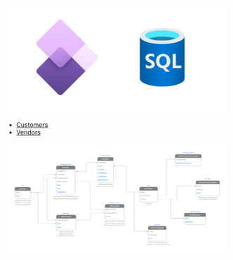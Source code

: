 
<img src="./ms-d365_fo.drawio.svg">

- [Customers](./ms-sql-scripts/customers.sql)
- [Vendors](./ms-sql-scripts/vendors.sql)

<a href="https://raw.githubusercontent.com/janusvrensburg/ms-d365-fo/main/draw-io/inventory-management.drawio.svg"><img src="./draw-io/inventory-management.drawio.svg"/></a>
